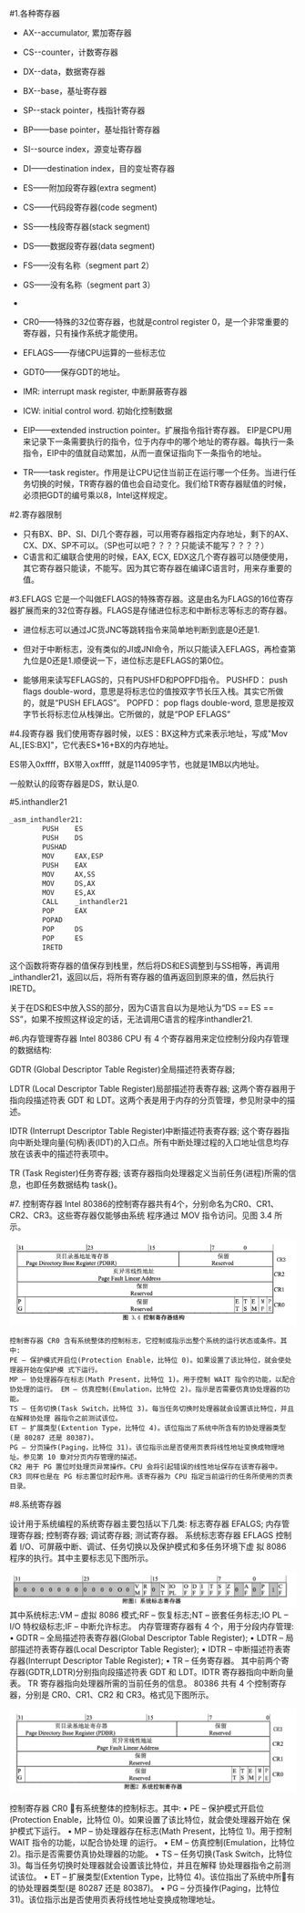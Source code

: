 #1.各种寄存器
* AX--accumulator, 累加寄存器
* CS--counter，计数寄存器
* DX--data，数据寄存器
* BX--base，基址寄存器
* SP--stack pointer，栈指针寄存器
* BP——base pointer，基址指针寄存器
* SI--source index，源变址寄存器
* DI——destination index，目的变址寄存器


* ES——附加段寄存器(extra segment)
* CS——代码段寄存器(code segment)
* SS——栈段寄存器(stack segment)
* DS——数据段寄存器(data segment)
* FS——没有名称（segment part 2）
* GS——没有名称（segment part 3）
*



* CR0——特殊的32位寄存器，也就是control register 0，是一个非常重要的寄存器，只有操作系统才能使用。
* EFLAGS——存储CPU运算的一些标志位
* GDT0——保存GDT的地址。
* IMR: interrupt mask register, 中断屏蔽寄存器
* ICW: initial control word. 初始化控制数据

* EIP——extended instruction pointer。扩展指令指针寄存器。
        EIP是CPU用来记录下一条需要执行的指令，位于内存中的哪个地址的寄存器。每执行一条指令，EIP中的值就自动累加，从而一直保证指向下一条指令的地址。
* TR——task register。作用是让CPU记住当前正在运行哪一个任务。当进行任务切换的时候，TR寄存器的值也会自动变化。我们给TR寄存器赋值的时候，必须把GDT的编号乘以8，Intel这样规定。


#2.寄存器限制
* 只有BX、BP、SI、DI几个寄存器，可以用寄存器指定内存地址，剩下的AX、CX、DX、SP不可以。（SP也可以吧？？？？只能读不能写？？？？）
* C语言和汇编联合使用的时候，EAX, ECX, EDX这几个寄存器可以随便使用，其它寄存器只能读，不能写。因为其它寄存器在编译C语言时，用来存重要的值。

#3.EFLAGS
它是一个叫做EFLAGS的特殊寄存器。这是由名为FLAGS的16位寄存器扩展而来的32位寄存器。FLAGS是存储进位标志和中断标志等标志的寄存器。
* 进位标志可以通过JC货JNC等跳转指令来简单地判断到底是0还是1.
* 但对于中断标志，没有类似的JI或JNI命令，所以只能读入EFLAGS，再检查第九位是0还是1.顺便说一下，进位标志是EFLAGS的第0位。

* 能够用来读写EFLAGS的，只有PUSHFD和POPFD指令。
PUSHFD： push flags double-word，意思是将标志位的值按双字节长压入栈。其实它所做的，就是“PUSH EFLAGS”。
POPFD： pop flags double-word, 意思是按双字节长将标志位从栈弹出。它所做的，就是“POP EFLAGS”

#4.段寄存器
我们使用寄存器时候，以ES：BX这种方式来表示地址，写成"Mov AL,[ES:BX]"，它代表ES*16+BX的内存地址。

ES带入0xffff，BX带入oxffff，就是114095字节，也就是1MB以内地址。

一般默认的段寄存器是DS，默认是0.

#5.inthandler21
```x86asm
_asm_inthandler21:
        PUSH    ES
        PUSH    DS
        PUSHAD
        MOV     EAX,ESP
        PUSH    EAX
        MOV     AX,SS
        MOV     DS,AX
        MOV     ES,AX
        CALL    _inthandler21
        POP     EAX
        POPAD
        POP     DS
        POP     ES
        IRETD
```
这个函数将寄存器的值保存到栈里，然后将DS和ES调整到与SS相等，再调用_inthandler21，返回以后，将所有寄存器的值再返回到原来的值，然后执行IRETD。

关于在DS和ES中放入SS的部分，因为C语言自以为是地认为“DS == ES == SS”，如果不按照这样设定的话，无法调用C语言的程序inthandler21. 


#6.内存管理寄存器
Intel 80386 CPU 有 4 个寄存器用来定位控制分段内存管理的数据结构: 

GDTR (Global Descriptor Table Register)全局描述符表寄存器;

LDTR (Local Descriptor Table Register)局部描述符表寄存器;
这两个寄存器用于指向段描述符表 GDT 和 LDT。这两个表是用于内存的分页管理，参见附录中的描 述。

IDTR (Interrupt Descriptor Table Register)中断描述符表寄存器; 这个寄存器指向中断处理向量(句柄)表(IDT)的入口点。所有中断处理过程的入口地址信息均存
放在该表中的描述符表项中。

TR (Task Register)任务寄存器;
该寄存器指向处理器定义当前任务(进程)所需的信息，也即任务数据结构 task{}。

#7. 控制寄存器
Intel 80386的控制寄存器共有4个，分别命名为CR0、CR1、CR2、CR3。这些寄存器仅能够由系统 程序通过 MOV 指令访问。见图 3.4 所示。

![](res/t3.5.png)

```
控制寄存器 CR0 含有系统整体的控制标志，它控制或指示出整个系统的运行状态或条件。其中:
PE – 保护模式开启位(Protection Enable，比特位 0)。如果设置了该比特位，就会使处理器开始在保护模 式下运行。
MP – 协处理器存在标志(Math Present，比特位 1)。用于控制 WAIT 指令的功能，以配合协处理的运行。 EM – 仿真控制(Emulation，比特位 2)。指示是否需要仿真协处理器的功能。
TS – 任务切换(Task Switch，比特位 3)。每当任务切换时处理器就会设置该比特位，并且在解释协处理 器指令之前测试该位。
ET – 扩展类型(Extention Type，比特位 4)。该位指出了系统中所含有的协处理器类型(是 80287 还是 80387)。
PG – 分页操作(Paging，比特位 31)。该位指示出是否使用页表将线性地址变换成物理地址。参见第 10 章对分页内存管理的描述。
CR2 用于 PG 置位时处理页异常操作。CPU 会将引起错误的线性地址保存在该寄存器中。
CR3 同样也是在 PG 标志置位时起作用。该寄存器为 CPU 指定当前运行的任务所使用的页表目录。
```

#8.系统寄存器

设计用于系统编程的系统寄存器主要包括以下几类: 标志寄存器 EFALGS;
内存管理寄存器;
控制寄存器;
调试寄存器;
测试寄存器。
系统标志寄存器 EFLAGS 控制着 I/O、可屏蔽中断、调试、任务切换以及保护模式和多任务环境下虚 拟 8086 程序的执行。其中主要标志见下图所示。

![](res/fu1.png)
其中系统标志:VM – 虚拟 8086 模式;RF – 恢复标志;NT – 嵌套任务标志;IO PL – I/O 特权级标志;IF – 中断允许标志。
内存管理寄存器有 4 个，用于分段内存管理:
• GDTR – 全局描述符表寄存器(Global Descriptor Table Register);
• LDTR – 局部描述符表寄存器(Local Descriptor Table Register);
• IDTR – 中断描述符表寄存器(Interrupt Descriptor Table Register);
• TR – 任务寄存器。
其中前两个寄存器(GDTR,LDTR)分别指向段描述符表 GDT 和 LDT。IDTR 寄存器指向中断向量表。
TR 寄存器指向处理器所需的当前任务的信息。
80386 共有 4 个控制寄存器，分别是 CR0、CR1、CR2 和 CR3。格式见下图所示。

![](res/fu2.png)

控制寄存器 CR0 􏰂有系统整体的控制标志。其中:
• PE – 保护模式开启位(Protection Enable，比特位 0)。如果设置了该比特位，就会使处理器开始在
保护模式下运行。
• MP – 协处理器存在标志(Math Present，比特位 1)。用于控制 WAIT 指令的功能，以配合协处理
的运行。
• EM – 仿真控制(Emulation，比特位 2)。指示是否需要仿真协处理器的功能。
• TS – 任务切换(Task Switch，比特位 3)。每当任务切换时处理器就会设置该比特位，并且在解释
   协处理器指令之前测试该位。
• ET – 扩展类型(Extention Type，比特位 4)。该位指出了系统中所􏰂有的协处理器类型(是 80287
还是 80387)。
• PG – 分页操作(Paging，比特位 31)。该位指示出是否使用页表将线性地址变换成物理地址。






